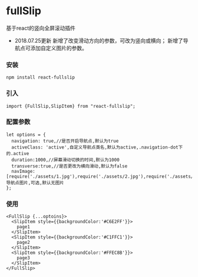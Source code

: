 # fullSlip
基于react的竖向全屏滚动插件

- 2018.07.25更新
新增了改变滑动方向的参数，可改为竖向或横向；
新增了导航点可添加自定义图片的参数。

### 安装
`npm install react-fullslip`

### 引入
`import {FullSlip,SlipItem} from "react-fullslip";`

### 配置参数
```
let options = {
  navigation: true,//是否开启导航点,默认为true
  activeClass: 'active',自定义导航点类名,默认为active,.navigation-dot下的.active
  duration:1000,//屏幕滑动切换的时间,默认为1000
  transverse:true,//是否更改为横向滑动,默认为false
  navImage:[require('./assets/1.jpg'),require('./assets/2.jpg'),require('./assets/3.jpg')]//导航点图片,可选,默认无图片
};

```
### 使用
```
<FullSlip {...optoins}>
  <SlipItem style={{backgroundColor:'#C6E2FF'}}>
    page1
  </SlipItem>
  <SlipItem style={{backgroundColor:'#C1FFC1'}}>
    page2
  </SlipItem>
  <SlipItem style={{backgroundColor:'#FFEC8B'}}>
    page3
  </SlipItem>
</FullSlip>
```
